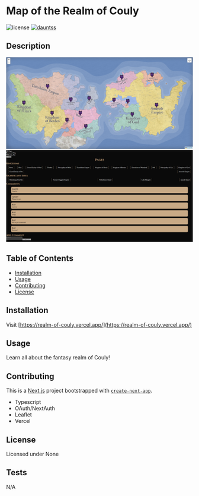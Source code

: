 # Map of the Realm of Couly

![license](https://img.shields.io/badge/License-None-blue) 
[![dauntss](https://img.shields.io/badge/created_by-dauntss-deeppink)](http://github.com/dauntss)

## Description

![Screencap of a fantasy map](./public/images/readme1.png)
![Screencap of a fantasy world's wiki page](./public/images/readme2.png)

## Table of Contents

- [Installation](#installation)
- [Usage](#usage)
- [Contributing](#contributing)
- [License](#license)

## Installation

Visit [https://realm-of-couly.vercel.app/](https://realm-of-couly.vercel.app/)

## Usage

Learn all about the fantasy realm of Couly!

## Contributing

This is a [Next.js](https://nextjs.org) project bootstrapped with [`create-next-app`](https://nextjs.org/docs/app/api-reference/cli/create-next-app).

- Typescript
- OAuth/NextAuth
- Leaflet
- Vercel


## License 

Licensed under None

## Tests

N/A